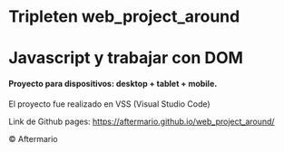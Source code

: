 # Tripleten web_project_around

# Javascript y trabajar con DOM

#### Proyecto para dispositivos: desktop + tablet + mobile.

El proyecto fue realizado en VSS (Visual Studio Code)

Link de Github pages: https://aftermario.github.io/web_project_around/

&#169; Aftermario
